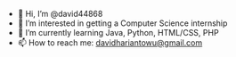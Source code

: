 - 👋 Hi, I’m @david44868
- 👀 I’m interested in getting a Computer Science internship
- 🌱 I’m currently learning Java, Python, HTML/CSS, PHP
- 📫 How to reach me: davidhariantowu@gmail.com

<!---
david44868/david44868 is a ✨ special ✨ repository because its `README.md` (this file) appears on your GitHub profile.
You can click the Preview link to take a look at your changes.
--->
